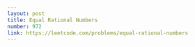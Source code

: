 ```yaml
---
layout: post
title: Equal Rational Numbers
number: 972
link: https://leetcode.com/problems/equal-rational-numbers
---
```

